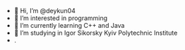 - 👋 Hi, I’m @deykun04
- 👀 I’m interested in programming
- 🌱 I’m currently learning С++ and Java
- 💞️ I’m studying in Igor Sikorsky Kyiv Polytechnic Institute
- .

<!---
deykun04/deykun04 is a ✨ special ✨ repository because its `README.md` (this file) appears on your GitHub profile.
You can click the Preview link to take a look at your changes.
--->
